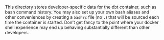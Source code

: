 This directory stores developer-specific data for the dbt container, such as bash command history.
You may also set up your own bash aliases and other conveniences by creating a `bashrc` file (no `.`)
that will be sourced each time the container is started. Don't get fancy to the point where your
docker shell experience may end up behaving substantially different than other developers.
